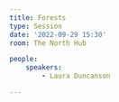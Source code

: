 ```yaml
---
title: Forests
type: Session
date: '2022-09-29 15:30'
room: The North Hub

people:
    speakers:
        - Laura Duncanson

---
```

